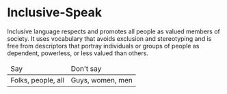 # Inclusive-Speak
<p>
Inclusive language respects and promotes all people as valued members of society. It uses vocabulary that avoids exclusion and stereotyping and is free from descriptors that portray individuals or groups of people as dependent, powerless, or less valued than others.
</p>
<table> 
<thead> 
	<tr> 
		<td> Say </td>
		<td> Don't say </td>
	</tr>
</thead>

<tbody> 
	<tr>
		<td> Folks, people, all</td>
		<td> Guys, women, men</td>
	</tr>
</tbody>


</table>
